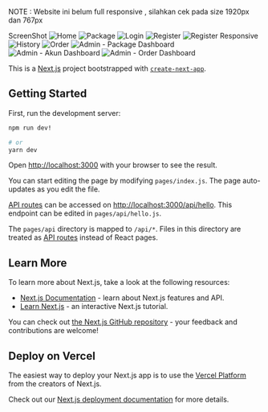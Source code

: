 NOTE : Website ini belum full responsive , silahkan cek pada size 1920px dan 767px

ScreenShot
![Home](https://user-images.githubusercontent.com/40363306/196846689-1d566771-59de-4bab-a5ac-2d32bb936b93.png)
![Package](https://user-images.githubusercontent.com/40363306/196846895-084e54e3-4334-4b56-b037-a98f48f7442b.png)
![Login](https://user-images.githubusercontent.com/40363306/196846976-8482623e-6015-493e-a58e-6b560b431285.png)
![Register](https://user-images.githubusercontent.com/40363306/196847058-a4637d1c-a2d1-4a7c-bfb0-cd9e8ff70f50.png)
![Register Responsive](https://user-images.githubusercontent.com/40363306/196847178-b5da058d-8ff3-462d-8085-fcd8c9efda2b.png)
![History](https://user-images.githubusercontent.com/40363306/196847527-b14eb666-36cb-4057-ad70-c593eaa14f16.png)
![Order](https://user-images.githubusercontent.com/40363306/196847604-3500451d-1fac-4c56-ad4d-776c2b6a496a.png)
![Admin - Package Dashboard](https://user-images.githubusercontent.com/40363306/196847673-4780f9a7-efd3-4622-ba56-5fd18c2c8775.png)
![Admin - Akun Dashboard](https://user-images.githubusercontent.com/40363306/196848042-e026aea2-78ae-4c9d-92e5-843b932ebbfa.png)
![Admin - Order Dashboard](https://user-images.githubusercontent.com/40363306/196848255-9d915108-d7c8-4abc-8c8a-d3b5ec39faad.png)

This is a [Next.js](https://nextjs.org/) project bootstrapped with [`create-next-app`](https://github.com/vercel/next.js/tree/canary/packages/create-next-app).

## Getting Started

First, run the development server:

```bash
npm run dev!

# or
yarn dev
```

Open [http://localhost:3000](http://localhost:3000) with your browser to see the result.

You can start editing the page by modifying `pages/index.js`. The page auto-updates as you edit the file.

[API routes](https://nextjs.org/docs/api-routes/introduction) can be accessed on [http://localhost:3000/api/hello](http://localhost:3000/api/hello). This endpoint can be edited in `pages/api/hello.js`.

The `pages/api` directory is mapped to `/api/*`. Files in this directory are treated as [API routes](https://nextjs.org/docs/api-routes/introduction) instead of React pages.

## Learn More

To learn more about Next.js, take a look at the following resources:

- [Next.js Documentation](https://nextjs.org/docs) - learn about Next.js features and API.
- [Learn Next.js](https://nextjs.org/learn) - an interactive Next.js tutorial.

You can check out [the Next.js GitHub repository](https://github.com/vercel/next.js/) - your feedback and contributions are welcome!

## Deploy on Vercel

The easiest way to deploy your Next.js app is to use the [Vercel Platform](https://vercel.com/new?utm_medium=default-template&filter=next.js&utm_source=create-next-app&utm_campaign=create-next-app-readme) from the creators of Next.js.

Check out our [Next.js deployment documentation](https://nextjs.org/docs/deployment) for more details.
